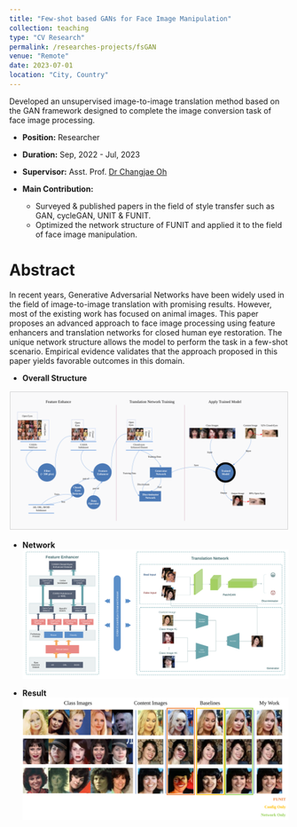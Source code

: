 ```yaml
---
title: "Few-shot based GANs for Face Image Manipulation"
collection: teaching
type: "CV Research"
permalink: /researches-projects/fsGAN
venue: "Remote"
date: 2023-07-01
location: "City, Country"
---
```


Developed an unsupervised image-to-image translation method based on the GAN framework designed to complete the image conversion task of face image processing. 

* **Position:** Researcher
* **Duration:** Sep, 2022 - Jul, 2023
* **Supervisor:**  Asst. Prof. [Dr Changjae Oh](http://eecs.qmul.ac.uk/~coh/) 

* **Main Contribution:**
  * Surveyed & published papers in the field of style transfer such as GAN, cycleGAN, UNIT & FUNIT. 
  * Optimized the network structure of FUNIT and applied it to the field of face image manipulation. 




Abstract
======
In recent years, Generative Adversarial Networks have been widely used in the field of image-to-image translation with 
promising results. However, most of the existing work has focused on animal images. This paper proposes an advanced
approach to face image processing using feature enhancers and translation networks for closed human eye restoration.
The unique network structure allows the model to perform the task in a few-shot scenario. Empirical evidence validates
that the approach proposed in this paper yields favorable outcomes in this domain.


* **Overall Structure**
<img alt="fsGANStructure.svg" src="../images/fsGANStructure.svg" title="Overall Structure" width="1000"/>

* **Network**
![fsGANnet.svg](..%2Fimages%2FfsGANnet.svg "Network")

* **Result**
![fsGANresult.svg](..%2Fimages%2FfsGANresult.svg "Result")



